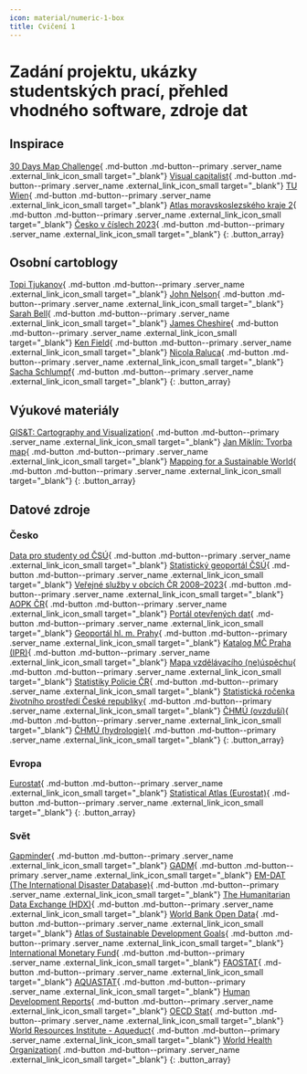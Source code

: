 ```yaml
---
icon: material/numeric-1-box
title: Cvičení 1
---
```


# Zadání projektu, ukázky studentských prací, přehled vhodného software, zdroje dat

## Inspirace

[30 Days Map Challenge](https://30daymapchallenge.com/){ .md-button .md-button--primary .server_name .external_link_icon_small target="_blank"}
[Visual capitalist](https://www.visualcapitalist.com/){ .md-button .md-button--primary .server_name .external_link_icon_small target="_blank"}
[TU Wien](https://cartographymaster.eu/studentwork/){ .md-button .md-button--primary .server_name .external_link_icon_small target="_blank"}
[Atlas moravskoslezského kraje 2](https://geoportal.msk.cz/Public/Apps/atlasmsk/atlasMSK2_web.pdf){ .md-button .md-button--primary .server_name .external_link_icon_small target="_blank"}
[Česko v číslech 2023](https://csu.gov.cz/docs/107508/d7dc0675-d4ee-1aa1-bea0-ccac5b2d81a2/32020323.pdf?version=1.0){ .md-button .md-button--primary .server_name .external_link_icon_small target="_blank"}
{: .button_array}

## Osobní cartoblogy
[Topi Tjukanov](https://tjukanov.org/){ .md-button .md-button--primary .server_name .external_link_icon_small target="_blank"}
[John Nelson](https://adventuresinmapping.com/){ .md-button .md-button--primary .server_name .external_link_icon_small target="_blank"}
[Sarah Bell](https://www.sarahbellmaps.com/){ .md-button .md-button--primary .server_name .external_link_icon_small target="_blank"}
[James Cheshire](https://jcheshire.com/){ .md-button .md-button--primary .server_name .external_link_icon_small target="_blank"}
[Ken Field](https://cartoblography.com/){ .md-button .md-button--primary .server_name .external_link_icon_small target="_blank"}
[Nicola Raluca](https://raluca-nicola.net/){ .md-button .md-button--primary .server_name .external_link_icon_small target="_blank"}
[Sacha Schlumpf](https://sacha-schlumpf.ch/){ .md-button .md-button--primary .server_name .external_link_icon_small target="_blank"}
{: .button_array}

## Výukové materiály
[GIS&T: Cartography and Visualization](https://gistbok-topics.ucgis.org/CV){ .md-button .md-button--primary .server_name .external_link_icon_small target="_blank"}
[Jan Miklín: Tvorba map](https://tvorbamap.osu.cz/){ .md-button .md-button--primary .server_name .external_link_icon_small target="_blank"}
[Mapping for a Sustainable World](https://www.un-ilibrary.org/content/books/9789216040468/read){ .md-button .md-button--primary .server_name .external_link_icon_small target="_blank"}
{: .button_array}

## Datové zdroje
### Česko
[Data pro studenty od ČSÚ](https://csu.gov.cz/data_pro_skolni_a_studentske_prace){ .md-button .md-button--primary .server_name .external_link_icon_small target="_blank"}
[Statistický geoportál ČSÚ](https://geodata.csu.gov.cz/portal/apps/sites/#/homepage){ .md-button .md-button--primary .server_name .external_link_icon_small target="_blank"}
[Veřejné služby v obcích ČR 2008–2023](https://csu.gov.cz/data_pro_mistni_akcni_skupiny_mas){ .md-button .md-button--primary .server_name .external_link_icon_small target="_blank"}
[AOPK ČR](https://data.nature.cz/){ .md-button .md-button--primary .server_name .external_link_icon_small target="_blank"}
[Portál otevřených dat](https://data.gov.cz/){ .md-button .md-button--primary .server_name .external_link_icon_small target="_blank"}
[Geoportál hl. m. Prahy](https://geoportalpraha.cz/){ .md-button .md-button--primary .server_name .external_link_icon_small target="_blank"}
[Katalog MČ Praha (IPR)](https://uap.iprpraha.cz/#/katalog-mestskych-casti/){ .md-button .md-button--primary .server_name .external_link_icon_small target="_blank"}
[Mapa vzdělávacího (ne)úspěchu](https://mapavzdelavani.cz/){ .md-button .md-button--primary .server_name .external_link_icon_small target="_blank"}
[Statistiky Policie ČR](https://policie.gov.cz/clanek/policie-cr-web-informacni-servis-statistiky-statisticke-prehledy.aspx){ .md-button .md-button--primary .server_name .external_link_icon_small target="_blank"}
[Statistická ročenka životního prostředí České republiky](https://cenia.gov.cz/publikace/statisticka-rocenka-zivotniho-prostredi-cr/statisticka-rocenka-zivotniho-prostredi-cr-2022/){ .md-button .md-button--primary .server_name .external_link_icon_small target="_blank"}
[ČHMÚ (ovzduší)](https://www.chmi.cz/historicka-data/ovzdusi){ .md-button .md-button--primary .server_name .external_link_icon_small target="_blank"}
[ČHMÚ (hydrologie)](https://www.chmi.cz/historicka-data/hydrologie/historicka-data){ .md-button .md-button--primary .server_name .external_link_icon_small target="_blank"}
{: .button_array}
### Evropa
[Eurostat](https://ec.europa.eu/eurostat/en/){ .md-button .md-button--primary .server_name .external_link_icon_small target="_blank"}
[Statistical Atlas (Eurostat)](https://ec.europa.eu/statistical-atlas/viewer/?mids=BKGCNT,BKNUTS2,C13M03,CNTOVL&o=1,1,1,0.7&ch=CH_CENSUS_AGE&center=46.17701,21.37986,4&lcis=C13M03&){ .md-button .md-button--primary .server_name .external_link_icon_small target="_blank"}
{: .button_array}
### Svět
[Gapminder](https://www.gapminder.org/data/){ .md-button .md-button--primary .server_name .external_link_icon_small target="_blank"}
[GADM](https://gadm.org/index.html){ .md-button .md-button--primary .server_name .external_link_icon_small target="_blank"}
[EM-DAT (The International Disaster Database)](https://www.emdat.be/){ .md-button .md-button--primary .server_name .external_link_icon_small target="_blank"}
[The Humanitarian Data Exchange (HDX)](https://data.humdata.org/){ .md-button .md-button--primary .server_name .external_link_icon_small target="_blank"}
[World Bank Open Data](hhttps://databank.worldbank.org/home){ .md-button .md-button--primary .server_name .external_link_icon_small target="_blank"}
[Atlas of Sustainable Development Goals](https://datatopics.worldbank.org/sdgatlas?lang=en){ .md-button .md-button--primary .server_name .external_link_icon_small target="_blank"}
[International Monetary Fund](https://www.imf.org/en/Data){ .md-button .md-button--primary .server_name .external_link_icon_small target="_blank"}
[FAOSTAT](https://www.fao.org/faostat/en/#data){ .md-button .md-button--primary .server_name .external_link_icon_small target="_blank"}
[AQUASTAT](https://www.fao.org/aquastat/en/){ .md-button .md-button--primary .server_name .external_link_icon_small target="_blank"}
[Human Development Reports](https://hdr.undp.org/data-center/documentation-and-downloads){ .md-button .md-button--primary .server_name .external_link_icon_small target="_blank"}
[OECD Stat](https://data-explorer.oecd.org/){ .md-button .md-button--primary .server_name .external_link_icon_small target="_blank"}
[World Resources Institute - Aqueduct](https://www.wri.org/aqueduct/data){ .md-button .md-button--primary .server_name .external_link_icon_small target="_blank"}
[World Health Organization](https://www.who.int/data/gho/data/indicators/indicators-index){ .md-button .md-button--primary .server_name .external_link_icon_small target="_blank"}
{: .button_array}
